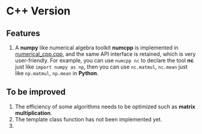 # C++ Version
## Features
1. A **numpy** like numerical algebra toolkit **numcpp** is implemented in [numerical_cpp.cpp](https://github.com/ArtificialIntelligenceBirdMan/Data-Mining-ML/blob/main/Logistic%20Regression/C%2B%2B/numerical_cpp.cpp), and the same API interface is retained, which is very user-friendly. For example, you can use `numcpp nc` to declare the tool **nc** just like `import numpy as np`, then you can use `nc.matmul`, `nc.mean` just like `np.matmul`, `np.mean` in **Python**.

## To be improved
1. The efficiency of some algorithms needs to be optimized such as **matrix multiplication**.
2. The template class function has not been implemented yet.
3. 
